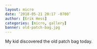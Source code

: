 ```yaml
---
layout: micro
date: ‘2018-05-21 20:17 -0700’
author: [Erik Hess]
categories: [micro, gallery]
banner: old-patch-bag.jpg
---
```


My kid discovered the old patch bag today.
